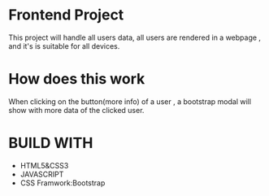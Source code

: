 <h1> Frontend Project</h1>
<p> This project will handle all users data, all users are rendered in a webpage , and it's 
is suitable for all devices.</p>
<h1> How does this work</h1>
  <p>When clicking on the button(more info) of a user , a bootstrap modal will show with more data of the clicked user.  </p>
<h1 > BUILD WITH </h1>
<ul > 
  <li> HTML5&CSS3</li>
  <li> JAVASCRIPT</li>
  <li> CSS Framwork:Bootstrap </li>
  </ul>
  
